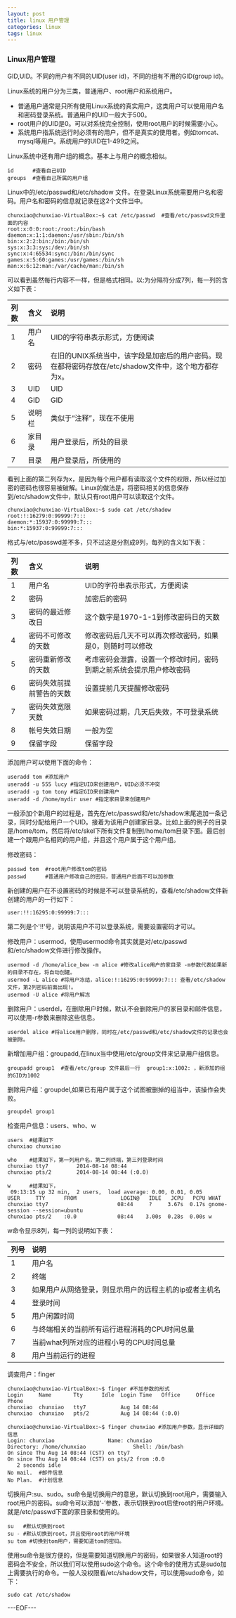```yaml
---
layout: post
title: linux 用户管理
categories: linux
tags: linux
---
```


### Linux用户管理

GID,UID。不同的用户有不同的UID(user id)，不同的组有不用的GID(group id)。

Linux系统的用户分为三类，普通用户、root用户和系统用户。

- 普通用户通常是只所有使用Linux系统的真实用户，这类用户可以使用用户名和密码登录系统。普通用户的UID一般大于500。
- root用户的UID是0。可以对系统完全控制，使用root用户的时候需要小心。
- 系统用户指系统运行时必须有的用户，但不是真实的使用者。例如tomcat、mysql等用户。系统用户的UID在1-499之间。

Linux系统中还有用户组的概念。基本上与用户的概念相似。

```
id      #查看自己UID
groups  #查看自己所属的用户组
```

Linux中的/etc/passwd和/etc/shadow 文件。在登录Linux系统需要用户名和密码。用户名和密码的信息就记录在这2个文件当中。

```
chunxiao@chunxiao-VirtualBox:~$ cat /etc/passwd  #查看/etc/passwd文件里面的内容
root:x:0:0:root:/root:/bin/bash
daemon:x:1:1:daemon:/usr/sbin:/bin/sh
bin:x:2:2:bin:/bin:/bin/sh
sys:x:3:3:sys:/dev:/bin/sh
sync:x:4:65534:sync:/bin:/bin/sync
games:x:5:60:games:/usr/games:/bin/sh
man:x:6:12:man:/var/cache/man:/bin/sh
```

可以看到虽然每行内容不一样，但是格式相同。以:为分隔符分成7列，每一列的含义如下表：

|列数  | 含义  | 说明 | 
| :----- | :-------- | :---- |
|1 | 用户名 | UID的字符串表示形式，方便阅读|
|2 | 密码 | 在旧的UNIX系统当中，该字段是加密后的用户密码。现在都将密码存放在/etc/shadow文件中，这个地方都存为x。|
|3 | UID | UID|
|4 | GID | GID|
|5 | 说明栏 | 类似于“注释”，现在不使用|
|6 | 家目录 | 用户登录后，所处的目录|
|7 | 目录 | 用户登录后，所使用的|

看到上面的第二列存为x，是因为每个用户都有读取这个文件的权限，所以经过加密的密码也很容易被破解。Linux的做法是，将密码相关的信息保存到/etc/shadow文件中，默认只有root用户可以读取这个文件。

```
chunxiao@chunxiao-VirtualBox:~$ sudo cat /etc/shadow
root:!:16279:0:99999:7:::
daemon:*:15937:0:99999:7:::
bin:*:15937:0:99999:7:::
```

格式与/etc/passwd差不多，只不过这是分割成9列，每列的含义如下表：

|列数  | 含义  | 说明 | 
| :----- | :-------- | :---- |
|1 | 用户名 | UID的字符串表示形式，方便阅读|
|2 | 密码 | 加密后的密码 |
|3 | 密码的最近修改日 | 这个数字是1970-1-1到修改密码日的天数|
|4 | 密码不可修改的天数 | 修改密码后几天不可以再次修改密码，如果是0，则随时可以修改|
|5 | 密码重新修改的天数 | 考虑密码会泄露，设置一个修改时间，密码到期之前系统会提示用户修改密码|
|6 | 密码失效前提前警告的天数 | 设置提前几天提醒修改密码|
|7 | 密码失效宽限天数 | 如果密码过期，几天后失效，不可登录系统|
|8 | 帐号失效日期 | 一般为空|
|9 | 保留字段 | 保留字段|

添加用户可以使用下面的命令：

```
useradd tom #添加用户
useradd -u 555 lucy #指定UID来创建用户，UID必须不冲突
useradd -g tom tony #指定GID来创建用户
useradd -d /home/mydir user #指定家目录来创建用户
```

一般添加个新用户的过程是，首先在/etc/passwd和/etc/shadow末尾追加一条记录，同时分配给用户一个UID。接着为该用户创建家目录。比如上面的例子的目录是/home/tom，然后将/etc/skel下所有文件复制到/home/tom目录下面。最后创建一个跟用户名相同的用户组，并且这个用户属于这个用户组。

修改密码：

```
passwd tom  #root用户修改tom的密码
passwd      #普通用户修改自己的密码，普通用户后面不可以加参数
```

新创建的用户在不设置密码的时候是不可以登录系统的，查看/etc/shadow文件新创建的用户的一行如下：

```
user:!!:16295:0:99999:7:::
```

第二列是个'!!'号，说明该用户不可以登录系统，需要设置密码才可以。

修改用户：usermod，使用usermod命令其实就是对/etc/passwd和/etc/shadow文件进行修改操作。

```
usermod -d /home/alice_bew -m alice #修改alice用户的家目录 -m参数代表如果新的目录不存在，将自动创建。
usermod -L alice #将用户冻结，alice:!:16295:0:99999:7::: 查看/etc/shadow 文件，第2列密码前面出现!。
usermod -U alice #将用户解冻
```

删除用户：userdel，在删除用户时候，默认不会删除用户的家目录和邮件信息，可以使用-r参数来删除这些信息。

```
userdel alice #将alice用户删除，同时在/etc/passwd和/etc/shadow文件的记录也会被删除。
```

新增加用户组：groupadd,在linux当中使用/etc/group文件来记录用户组信息。

```
groupadd group1  #查看/etc/group 文件最后一行  group1:x:1002: ，新添加的组的GID为1002
```

删除用户组：groupdel,如果已有用户属于这个试图被删掉的组当中，该操作会失败。

```
groupdel group1
```

检查用户信息：users、who、w

```
users  #结果如下
chunxiao chunxiao  

who    #结果如下，第一列用户名，第二列终端，第三列登录时间
chunxiao tty7         2014-08-14 08:44
chunxiao pts/2        2014-08-14 08:44 (:0.0)

w      #结果如下，
 09:13:15 up 32 min,  2 users,  load average: 0.00, 0.01, 0.05
USER     TTY      FROM              LOGIN@   IDLE   JCPU   PCPU WHAT
chunxiao tty7                      08:44     ?     3.67s  0.17s gnome-session --session=ubuntu
chunxiao pts/2    :0.0             08:44    3.00s  0.28s  0.00s w
```

w命令显示8列，每一列的说明如下表：

|列号 | 说明|
| :------- | :------ |
|1 | 用户名|
|2 | 终端|
|3 | 如果用户从网络登录，则显示用户的远程主机的ip或者主机名|
|4 | 登录时间|
|5 | 用户闲置时间|
|6 | 与终端相关的当前所有运行进程消耗的CPU时间总量|
|7 | 当前what列所对应的进程小号的CPU时间总量|
|8 | 用户当前运行的进程|

调查用户：finger

```
chunxiao@chunxiao-VirtualBox:~$ finger #不加参数的形式
Login     Name       Tty      Idle  Login Time   Office     Office Phone
chunxiao  chunxiao   tty7           Aug 14 08:44
chunxiao  chunxiao   pts/2          Aug 14 08:44 (:0.0)

chunxiao@chunxiao-VirtualBox:~$ finger chunxiao #添加用户参数，显示详细的信息
Login: chunxiao       			Name: chunxiao
Directory: /home/chunxiao           	Shell: /bin/bash
On since Thu Aug 14 08:44 (CST) on tty7
On since Thu Aug 14 08:44 (CST) on pts/2 from :0.0
   2 seconds idle
No mail.  #邮件信息
No Plan.  #计划信息
```

切换用户:su、sudo。su命令是切换用户的意思，默认切换到root用户，需要输入root用户的密码。su命令可以添加‘-’参数，表示切换到root后使root的用户环境。就是/etc/passwd下面的家目录和使用的。

```
su   #默认切换到root
su - #默认切换到root，并且使用root的用户环境
su tom #切换到tom用户，需要知道tom的密码。
```

使用su命令是很方便的，但是需要知道切换用户的密码，如果很多人知道root的密码会不安全，所以我们可以使用sudo这个命令。这个命令的使用方式是sudo加上需要执行的命令。一般人没权限看/etc/shadow文件，可以使用sudo命令，如下：

```
sudo cat /etc/shadow
```

---EOF---
